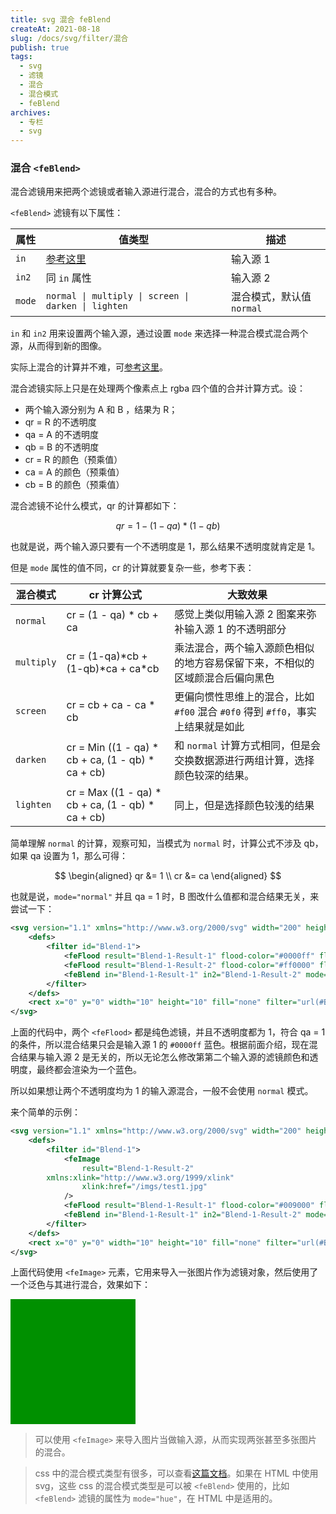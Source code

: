 ```yaml
---
title: svg 混合 feBlend
createAt: 2021-08-18
slug: /docs/svg/filter/混合
publish: true
tags:
  - svg
  - 滤镜
  - 混合
  - 混合模式
  - feBlend
archives:
  - 专栏
  - svg
---
```


### 混合 `<feBlend>`

混合滤镜用来把两个滤镜或者输入源进行混合，混合的方式也有多种。

`<feBlend>` 滤镜有以下属性：

| 属性   | 值类型                                                                    | 描述                      |
| ------ | ------------------------------------------------------------------------- | ------------------------- |
| `in`   | [参考这里](https://developer.mozilla.org/en-US/docs/Web/SVG/Attribute/in) | 输入源 1                  |
| `in2`  | 同 `in` 属性                                                              | 输入源 2                  |
| `mode` | `normal \| multiply \| screen \| darken \| lighten`                       | 混合模式，默认值 `normal` |

`in` 和 `in2` 用来设置两个输入源，通过设置 `mode` 来选择一种混合模式混合两个源，从而得到新的图像。

实际上混合的计算并不难，可[参考这里](https://www.w3.org/TR/SVG11/filters.html#feBlendModeAttribute)。

混合滤镜实际上只是在处理两个像素点上 rgba 四个值的合并计算方式。设：

- 两个输入源分别为 A 和 B ，结果为 R；
- qr = R 的不透明度
- qa = A 的不透明度
- qb = B 的不透明度
- cr = R 的颜色（预乘值）
- ca = A 的颜色（预乘值）
- cb = B 的颜色（预乘值）

混合滤镜不论什么模式，qr 的计算都如下：

$$
qr = 1 - (1-qa)*(1-qb)
$$

也就是说，两个输入源只要有一个不透明度是 1，那么结果不透明度就肯定是 1。

但是 `mode` 属性的值不同，cr 的计算就要复杂一些，参考下表：

| 混合模式   | cr 计算公式                                         | 大致效果                                                                        |
| ---------- | --------------------------------------------------- | ------------------------------------------------------------------------------- |
| `normal`   | cr = (1 - qa) \* cb + ca                            | 感觉上类似用输入源 2 图案来弥补输入源 1 的不透明部分                            |
| `multiply` | cr = (1-qa)\*cb + (1-qb)\*ca + ca\*cb               | 乘法混合，两个输入源颜色相似的地方容易保留下来，不相似的区域颜混合后偏向黑色    |
| `screen`   | cr = cb + ca - ca \* cb                             | 更偏向惯性思维上的混合，比如 `#f00` 混合 `#0f0` 得到 `#ff0`，事实上结果就是如此 |
| `darken`   | cr = Min ((1 - qa) \* cb + ca, (1 - qb) \* ca + cb) | 和 `normal` 计算方式相同，但是会交换数据源进行两组计算，选择颜色较深的结果。    |
| `lighten`  | cr = Max ((1 - qa) \* cb + ca, (1 - qb) \* ca + cb) | 同上，但是选择颜色较浅的结果                                                    |

简单理解 `normal` 的计算，观察可知，当模式为 `normal` 时，计算公式不涉及 qb，如果 qa 设置为 1，那么可得：

$$
\begin{aligned}
qr &= 1 \\
cr &= ca
\end{aligned}
$$

也就是说，`mode="normal"` 并且 qa = 1 时，B 图改什么值都和混合结果无关，来尝试一下：

```xml
<svg version="1.1" xmlns="http://www.w3.org/2000/svg" width="200" height="200" viewBox="0 0 10 10">
	<defs>
		<filter id="Blend-1">
			<feFlood result="Blend-1-Result-1" flood-color="#0000ff" flood-opacity="1" />
			<feFlood result="Blend-1-Result-2" flood-color="#ff0000" flood-opacity="1" />
			<feBlend in="Blend-1-Result-1" in2="Blend-1-Result-2" mode="normal" />
		</filter>
	</defs>
	<rect x="0" y="0" width="10" height="10" fill="none" filter="url(#Blend-1)" />
</svg>
```

上面的代码中，两个 `<feFlood>` 都是纯色滤镜，并且不透明度都为 1，符合 qa = 1 的条件，所以混合结果只会是输入源 1 的 `#0000ff` 蓝色。根据前面介绍，现在混合结果与输入源 2 是无关的，所以无论怎么修改第第二个输入源的滤镜颜色和透明度，最终都会渲染为一个蓝色。

所以如果想让两个不透明度均为 1 的输入源混合，一般不会使用 `normal` 模式。

来个简单的示例：

```xml
<svg version="1.1" xmlns="http://www.w3.org/2000/svg" width="200" height="200" viewBox="0 0 10 10">
	<defs>
		<filter id="Blend-1">
			<feImage
				result="Blend-1-Result-2"
      	xmlns:xlink="http://www.w3.org/1999/xlink"
				xlink:href="/imgs/test1.jpg"
			/>
			<feFlood result="Blend-1-Result-1" flood-color="#009000" flood-opacity="1" />
			<feBlend in="Blend-1-Result-1" in2="Blend-1-Result-2" mode="screen" />
		</filter>
	</defs>
	<rect x="0" y="0" width="10" height="10" fill="none" filter="url(#Blend-1)" />
</svg>
```

上面代码使用 `<feImage>` 元素，它用来导入一张图片作为滤镜对象，然后使用了一个泛色与其进行混合，效果如下：

<svg version="1.1" xmlns="http://www.w3.org/2000/svg" width="200" height="200" viewBox="0 0 10 10">
	<defs>
		<filter id="Blend-1">
			<feImage
				result="Blend-1-Result-2"
      	xmlns:xlink="http://www.w3.org/1999/xlink"
				xlink:href="/imgs/test1.jpg"
			/>
			<feFlood result="Blend-1-Result-1" flood-color="#009000" flood-opacity="1" />
			<feBlend in="Blend-1-Result-1" in2="Blend-1-Result-2" mode="screen" />
		</filter>
	</defs>
	<rect x="0" y="0" width="10" height="10" fill="none" filter="url(#Blend-1)" />
</svg>

> 可以使用 `<feImage>` 来导入图片当做输入源，从而实现两张甚至多张图片的混合。

> css 中的混合模式类型有很多，可以查看[这篇文档](https://developer.mozilla.org/zh-CN/docs/Web/CSS/blend-mode)。如果在 HTML 中使用 svg，这些 css 的混合模式类型是可以被 `<feBlend>` 使用的，比如 `<feBlend>` 滤镜的属性为 `mode="hue"`，在 HTML 中是适用的。
